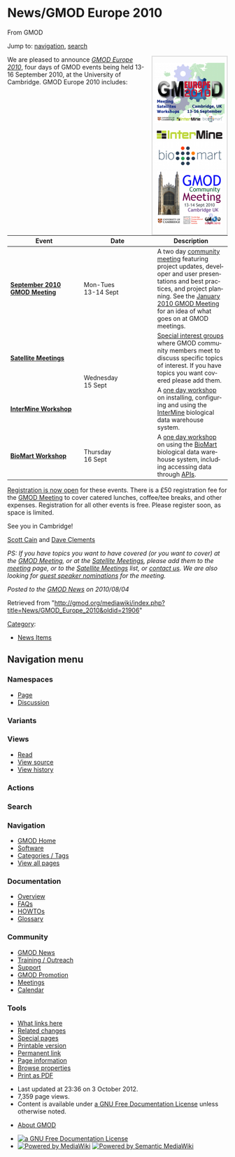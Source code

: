 <div id="mw-page-base" class="noprint">

</div>

<div id="mw-head-base" class="noprint">

</div>

<div id="content" class="mw-body" role="main">

<span id="top"></span>

<div id="mw-js-message" style="display:none;">

</div>



# <span dir="auto">News/GMOD Europe 2010</span>

<div id="bodyContent">

<div id="siteSub">

From GMOD

</div>

<div id="contentSub">

</div>

<div id="jump-to-nav" class="mw-jump">

Jump to: [navigation](#mw-navigation), [search](#p-search)

</div>

<div id="mw-content-text" class="mw-content-ltr" lang="en" dir="ltr">

<div style="border: 2px solid #DDDDDD; float: right; text-align: center; margin-left: 0.5em;">

[<img
src="../../mediawiki/images/thumb/d/d6/GMOD2010Europe300.png/160px-GMOD2010Europe300.png"
srcset="../../mediawiki/images/thumb/d/d6/GMOD2010Europe300.png/240px-GMOD2010Europe300.png 1.5x, ../../mediawiki/images/d/d6/GMOD2010Europe300.png 2x"
width="160" height="137" alt="GMOD Europe 2010" />](../GMOD_Europe_2010 "GMOD Europe 2010")  
  
<a href="../InterMine_Workshop_-_GMOD_Europe_2010" rel="nofollow"
title="InterMine Workshop"><img
src="../../mediawiki/images/thumb/1/13/InterMineLogo.png/150px-InterMineLogo.png"
srcset="../../mediawiki/images/thumb/1/13/InterMineLogo.png/225px-InterMineLogo.png 1.5x, ../../mediawiki/images/thumb/1/13/InterMineLogo.png/300px-InterMineLogo.png 2x"
width="150" height="19" alt="InterMine Workshop" /></a>  
<a href="../BioMart_Workshop_-_GMOD_Europe_2010" rel="nofollow"
title="BioMart Workshop"><img
src="../../mediawiki/images/thumb/a/a4/Biomart250.png/170px-Biomart250.png"
srcset="../../mediawiki/images/a/a4/Biomart250.png 1.5x, ../../mediawiki/images/a/a4/Biomart250.png 2x"
width="170" height="67" alt="BioMart Workshop" /></a>  
[<img
src="../../mediawiki/images/thumb/4/40/Sept2010MtgLogo300.png/150px-Sept2010MtgLogo300.png"
srcset="../../mediawiki/images/thumb/4/40/Sept2010MtgLogo300.png/225px-Sept2010MtgLogo300.png 1.5x, ../../mediawiki/images/4/40/Sept2010MtgLogo300.png 2x"
width="150" height="128" alt="September 2010 GMOD Meeting" />](../September_2010_GMOD_Meeting "September 2010 GMOD Meeting")

</div>

We are pleased to announce *[GMOD Europe
2010](../GMOD_Europe_2010 "GMOD Europe 2010")*, four days of GMOD events
being held 13-16 September 2010, at the University of Cambridge. GMOD
Europe 2010 includes:

<table class="wikitable">
<colgroup>
<col style="width: 33%" />
<col style="width: 33%" />
<col style="width: 33%" />
</colgroup>
<thead>
<tr class="header">
<th>Event</th>
<th>Date</th>
<th>Description</th>
</tr>
</thead>
<tbody>
<tr class="odd">
<td><strong><a href="../September_2010_GMOD_Meeting"
title="September 2010 GMOD Meeting">September 2010 GMOD
Meeting</a></strong></td>
<td>Mon-Tues<br />
13-14 Sept</td>
<td data-valign="top">A two day <a href="../Meetings"
title="Meetings">community meeting</a> featuring project updates,
developer and user presentations and best practices, and project
planning. See the <a href="../January_2010_GMOD_Meeting"
title="January 2010 GMOD Meeting">January 2010 GMOD Meeting</a> for an
idea of what goes on at GMOD meetings.</td>
</tr>
<tr class="even">
<td><strong><a href="../Satellite_Meetings_-_GMOD_Europe_2010"
title="Satellite Meetings - GMOD Europe 2010">Satellite
Meetings</a></strong></td>
<td rowspan="2">Wednesday<br />
15 Sept</td>
<td data-valign="top"><a href="../Satellite_Meetings_-_GMOD_Europe_2010"
title="Satellite Meetings - GMOD Europe 2010">Special interest
groups</a> where GMOD community members meet to discuss specific topics
of interest. If you have topics you want covered please add them.</td>
</tr>
<tr class="odd">
<td><strong><a href="../InterMine_Workshop_-_GMOD_Europe_2010"
title="InterMine Workshop - GMOD Europe 2010">InterMine
Workshop</a></strong></td>
<td data-valign="top">A <a
href="../InterMine_Workshop_-_GMOD_Europe_2010"
title="InterMine Workshop - GMOD Europe 2010">one day workshop</a> on
installing, configuring and using the <a href="../InterMine"
title="InterMine">InterMine</a> biological data warehouse system.</td>
</tr>
<tr class="even">
<td><strong><a href="../BioMart_Workshop_-_GMOD_Europe_2010"
title="BioMart Workshop - GMOD Europe 2010">BioMart
Workshop</a></strong></td>
<td>Thursday<br />
16 Sept</td>
<td data-valign="top">A <a href="../BioMart_Workshop_-_GMOD_Europe_2010"
title="BioMart Workshop - GMOD Europe 2010">one day workshop</a> on
using the <a href="../BioMart" title="BioMart">BioMart</a> biological
data warehouse system, including accessing data through <a
href="../Glossary#API" title="Glossary">APIs</a>.</td>
</tr>
</tbody>
</table>

[Registration is now
open](../GMOD_Europe_2010#Registration "GMOD Europe 2010") for these
events. There is a £50 registration fee for the [GMOD
Meeting](../September_2010_GMOD_Meeting "September 2010 GMOD Meeting")
to cover catered lunches, coffee/tee breaks, and other expenses.
Registration for all other events is free. Please register soon, as
space is limited.

See you in Cambridge!

[Scott Cain](../User:Scott "User:Scott") and [Dave
Clements](../User:Clements "User:Clements")

*PS: If you have topics you want to have covered (or you want to cover)
at the [GMOD
Meeting](../September_2010_GMOD_Meeting "September 2010 GMOD Meeting"),
or at the [Satellite
Meetings](../Satellite_Meetings_-_GMOD_Europe_2010 "Satellite Meetings - GMOD Europe 2010"),
please add them to the
[meeting](../September_2010_GMOD_Meeting#Agenda_Proposals "September 2010 GMOD Meeting")
page, or to the [Satellite
Meetings](../Satellite_Meetings_-_GMOD_Europe_2010 "Satellite Meetings - GMOD Europe 2010")
list, or <a href="mailto:help@gmod.org" class="external text"
rel="nofollow">contact us</a>. We are also looking for [guest speaker
nominations](../September_2010_GMOD_Meeting#Guest_Speaker_Nominations "September 2010 GMOD Meeting")
for the meeting.*

  

<div class="newsfooter">

*Posted to the [GMOD News](../GMOD_News "GMOD News") on 2010/08/04*

</div>

</div>

<div class="printfooter">

Retrieved from
"<http://gmod.org/mediawiki/index.php?title=News/GMOD_Europe_2010&oldid=21906>"

</div>

<div id="catlinks" class="catlinks">

<div id="mw-normal-catlinks" class="mw-normal-catlinks">

[Category](../Special:Categories "Special:Categories"):

- [News Items](../Category:News_Items "Category:News Items")

</div>

</div>

<div class="visualClear">

</div>

</div>

</div>

<div id="mw-navigation">

## Navigation menu

<div id="mw-head">



<div id="left-navigation">

<div id="p-namespaces" class="vectorTabs" role="navigation"
aria-labelledby="p-namespaces-label">

### Namespaces

- <span id="ca-nstab-main"><a href="GMOD_Europe_2010" accesskey="c"
  title="View the content page [c]">Page</a></span>
- <span id="ca-talk"><a
  href="http://gmod.org/mediawiki/index.php?title=Talk:News/GMOD_Europe_2010&amp;action=edit&amp;redlink=1"
  accesskey="t"
  title="Discussion about the content page [t]">Discussion</a></span>

</div>

<div id="p-variants" class="vectorMenu emptyPortlet" role="navigation"
aria-labelledby="p-variants-label">

### 

### Variants[](#)

<div class="menu">

</div>

</div>

</div>

<div id="right-navigation">

<div id="p-views" class="vectorTabs" role="navigation"
aria-labelledby="p-views-label">

### Views

- <span id="ca-view">[Read](GMOD_Europe_2010)</span>
- <span id="ca-viewsource"><a
  href="http://gmod.org/mediawiki/index.php?title=News/GMOD_Europe_2010&amp;action=edit"
  accesskey="e" title="This page is protected.
  You can view its source [e]">View source</a></span>
- <span id="ca-history"><a
  href="http://gmod.org/mediawiki/index.php?title=News/GMOD_Europe_2010&amp;action=history"
  accesskey="h" title="Past revisions of this page [h]">View history</a></span>

</div>

<div id="p-cactions" class="vectorMenu emptyPortlet" role="navigation"
aria-labelledby="p-cactions-label">

### Actions[](#)

<div class="menu">

</div>

</div>

<div id="p-search" role="search">

### Search

<div id="simpleSearch">

</div>

</div>

</div>

</div>

<div id="mw-panel">

<div id="p-logo" role="banner">

<a href="../Main_Page"
style="background-image: url(../../images/GMOD-cogs.png);"
title="Visit the main page"></a>

</div>

<div id="p-Navigation" class="portal" role="navigation"
aria-labelledby="p-Navigation-label">

### Navigation

<div class="body">

- <span id="n-GMOD-Home">[GMOD Home](../Main_Page)</span>
- <span id="n-Software">[Software](../GMOD_Components)</span>
- <span id="n-Categories-.2F-Tags">[Categories /
  Tags](../Categories)</span>
- <span id="n-View-all-pages">[View all
  pages](../Special:AllPages)</span>

</div>

</div>

<div id="p-Documentation" class="portal" role="navigation"
aria-labelledby="p-Documentation-label">

### Documentation

<div class="body">

- <span id="n-Overview">[Overview](../Overview)</span>
- <span id="n-FAQs">[FAQs](../Category:FAQ)</span>
- <span id="n-HOWTOs">[HOWTOs](../Category:HOWTO)</span>
- <span id="n-Glossary">[Glossary](../Glossary)</span>

</div>

</div>

<div id="p-Community" class="portal" role="navigation"
aria-labelledby="p-Community-label">

### Community

<div class="body">

- <span id="n-GMOD-News">[GMOD News](../GMOD_News)</span>
- <span id="n-Training-.2F-Outreach">[Training /
  Outreach](../Training_and_Outreach)</span>
- <span id="n-Support">[Support](../Support)</span>
- <span id="n-GMOD-Promotion">[GMOD Promotion](../GMOD_Promotion)</span>
- <span id="n-Meetings">[Meetings](../Meetings)</span>
- <span id="n-Calendar">[Calendar](../Calendar)</span>

</div>

</div>

<div id="p-tb" class="portal" role="navigation"
aria-labelledby="p-tb-label">

### Tools

<div class="body">

- <span id="t-whatlinkshere"><a href="../Special:WhatLinksHere/News/GMOD_Europe_2010" accesskey="j"
  title="A list of all wiki pages that link here [j]">What links here</a></span>
- <span id="t-recentchangeslinked"><a href="../Special:RecentChangesLinked/News/GMOD_Europe_2010"
  accesskey="k"
  title="Recent changes in pages linked from this page [k]">Related
  changes</a></span>
- <span id="t-specialpages"><a href="../Special:SpecialPages" accesskey="q"
  title="A list of all special pages [q]">Special pages</a></span>
- <span id="t-print"><a
  href="http://gmod.org/mediawiki/index.php?title=News/GMOD_Europe_2010&amp;printable=yes"
  rel="alternate" accesskey="p"
  title="Printable version of this page [p]">Printable version</a></span>
- <span id="t-permalink">[Permanent
  link](http://gmod.org/mediawiki/index.php?title=News/GMOD_Europe_2010&oldid=21906 "Permanent link to this revision of the page")</span>
- <span id="t-info">[Page
  information](http://gmod.org/mediawiki/index.php?title=News/GMOD_Europe_2010&action=info)</span>
- <span id="t-smwbrowselink"><a href="../Special:Browse/News-2FGMOD_Europe_2010"
  rel="smw-browse">Browse properties</a></span>
- <span id="t-pdf">[Print as
  PDF](http://gmod.org/mediawiki/index.php?title=Special:PdfPrint&page=News/GMOD_Europe_2010)</span>

</div>

</div>

</div>

</div>

<div id="footer" role="contentinfo">

- <span id="footer-info-lastmod">Last updated at 23:36 on 3 October
  2012.</span>
- <span id="footer-info-viewcount">7,359 page views.</span>
- <span id="footer-info-copyright">Content is available under
  <a href="http://www.gnu.org/licenses/fdl-1.3.html" class="external"
  rel="nofollow">a GNU Free Documentation License</a> unless otherwise
  noted.</span>

<!-- -->

- <span id="footer-places-about">[About
  GMOD](../GMOD:About "GMOD:About")</span>

<!-- -->

- <span id="footer-copyrightico">[<img src="http://www.gnu.org/graphics/gfdl-logo-small.png" width="88"
  height="31" alt="a GNU Free Documentation License" />](http://www.gnu.org/licenses/fdl-1.3.html)</span>
- <span id="footer-poweredbyico">[<img
  src="../../mediawiki/skins/common/images/poweredby_mediawiki_88x31.png"
  width="88" height="31" alt="Powered by MediaWiki" />](http://www.mediawiki.org/)
  [<img
  src="../../mediawiki/extensions/SemanticMediaWiki/resources/images/smw_button.png"
  width="88" height="31" alt="Powered by Semantic MediaWiki" />](https://www.semantic-mediawiki.org/wiki/Semantic_MediaWiki)</span>

<div style="clear:both">

</div>

</div>
